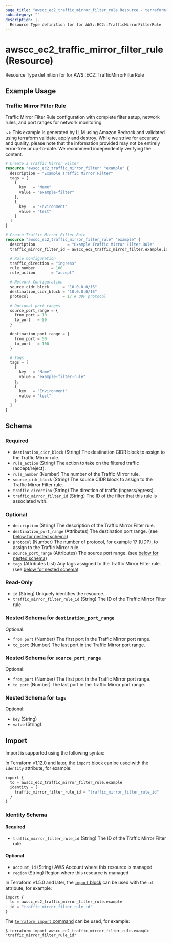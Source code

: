 ```yaml
---
page_title: "awscc_ec2_traffic_mirror_filter_rule Resource - terraform-provider-awscc"
subcategory: ""
description: |-
  Resource Type definition for for AWS::EC2::TrafficMirrorFilterRule
---
```


# awscc_ec2_traffic_mirror_filter_rule (Resource)

Resource Type definition for for AWS::EC2::TrafficMirrorFilterRule

## Example Usage

### Traffic Mirror Filter Rule
Traffic Mirror Filter Rule configuration with complete filter setup, network rules, and port ranges for network monitoring

~> This example is generated by LLM using Amazon Bedrock and validated using terraform validate, apply and destroy. While we strive for accuracy and quality, please note that the information provided may not be entirely error-free or up-to-date. We recommend independently verifying the content.

```terraform
# Create a Traffic Mirror Filter
resource "awscc_ec2_traffic_mirror_filter" "example" {
  description = "Example Traffic Mirror Filter"
  tags = [
    {
      key   = "Name"
      value = "example-filter"
    },
    {
      key   = "Environment"
      value = "test"
    }
  ]
}

# Create Traffic Mirror Filter Rule
resource "awscc_ec2_traffic_mirror_filter_rule" "example" {
  description              = "Example Traffic Mirror Filter Rule"
  traffic_mirror_filter_id = awscc_ec2_traffic_mirror_filter.example.id

  # Rule Configuration
  traffic_direction = "ingress"
  rule_number       = 100
  rule_action       = "accept"

  # Network Configuration
  source_cidr_block      = "10.0.0.0/16"
  destination_cidr_block = "10.0.0.0/16"
  protocol               = 17 # UDP protocol

  # Optional port ranges
  source_port_range = {
    from_port = 10
    to_port   = 50
  }

  destination_port_range = {
    from_port = 50
    to_port   = 100
  }

  # Tags
  tags = [
    {
      key   = "Name"
      value = "example-filter-rule"
    },
    {
      key   = "Environment"
      value = "test"
    }
  ]
}
```

<!-- schema generated by tfplugindocs -->
## Schema

### Required

- `destination_cidr_block` (String) The destination CIDR block to assign to the Traffic Mirror rule.
- `rule_action` (String) The action to take on the filtered traffic (accept/reject).
- `rule_number` (Number) The number of the Traffic Mirror rule.
- `source_cidr_block` (String) The source CIDR block to assign to the Traffic Mirror Filter rule.
- `traffic_direction` (String) The direction of traffic (ingress/egress).
- `traffic_mirror_filter_id` (String) The ID of the filter that this rule is associated with.

### Optional

- `description` (String) The description of the Traffic Mirror Filter rule.
- `destination_port_range` (Attributes) The destination port range. (see [below for nested schema](#nestedatt--destination_port_range))
- `protocol` (Number) The number of protocol, for example 17 (UDP), to assign to the Traffic Mirror rule.
- `source_port_range` (Attributes) The source port range. (see [below for nested schema](#nestedatt--source_port_range))
- `tags` (Attributes List) Any tags assigned to the Traffic Mirror Filter rule. (see [below for nested schema](#nestedatt--tags))

### Read-Only

- `id` (String) Uniquely identifies the resource.
- `traffic_mirror_filter_rule_id` (String) The ID of the Traffic Mirror Filter rule.

<a id="nestedatt--destination_port_range"></a>
### Nested Schema for `destination_port_range`

Optional:

- `from_port` (Number) The first port in the Traffic Mirror port range.
- `to_port` (Number) The last port in the Traffic Mirror port range.


<a id="nestedatt--source_port_range"></a>
### Nested Schema for `source_port_range`

Optional:

- `from_port` (Number) The first port in the Traffic Mirror port range.
- `to_port` (Number) The last port in the Traffic Mirror port range.


<a id="nestedatt--tags"></a>
### Nested Schema for `tags`

Optional:

- `key` (String)
- `value` (String)

## Import

Import is supported using the following syntax:

In Terraform v1.12.0 and later, the [`import` block](https://developer.hashicorp.com/terraform/language/import) can be used with the `identity` attribute, for example:

```terraform
import {
  to = awscc_ec2_traffic_mirror_filter_rule.example
  identity = {
    traffic_mirror_filter_rule_id = "traffic_mirror_filter_rule_id"
  }
}
```

<!-- schema generated by tfplugindocs -->
### Identity Schema

#### Required

- `traffic_mirror_filter_rule_id` (String) The ID of the Traffic Mirror Filter rule

#### Optional

- `account_id` (String) AWS Account where this resource is managed
- `region` (String) Region where this resource is managed

In Terraform v1.5.0 and later, the [`import` block](https://developer.hashicorp.com/terraform/language/import) can be used with the `id` attribute, for example:

```terraform
import {
  to = awscc_ec2_traffic_mirror_filter_rule.example
  id = "traffic_mirror_filter_rule_id"
}
```

The [`terraform import` command](https://developer.hashicorp.com/terraform/cli/commands/import) can be used, for example:

```shell
$ terraform import awscc_ec2_traffic_mirror_filter_rule.example "traffic_mirror_filter_rule_id"
```
